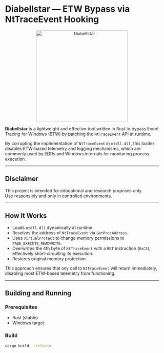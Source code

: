 # Diabellstar — ETW Bypass via NtTraceEvent Hooking 

<p align="center">
  <img src="https://i.imgur.com/M0QtPDW.png" width="300" alt="Diabellstar"/>
</p>


**Diabellstar** is a lightweight and effective tool written in Rust to bypass Event Tracing for Windows (ETW) by patching the `NtTraceEvent` API at runtime.

By corrupting the implementation of `NtTraceEvent` in `ntdll.dll`, this loader disables ETW-based telemetry and logging mechanisms, which are commonly used by EDRs and Windows internals for monitoring process execution.

---

## Disclaimer

This project is intended for educational and research purposes only.  
Use responsibly and only in controlled environments.

---

## How It Works

- Loads `ntdll.dll` dynamically at runtime.
- Resolves the address of `NtTraceEvent` via `GetProcAddress`.
- Uses `VirtualProtect` to change memory permissions to `PAGE_EXECUTE_READWRITE`.
- Overwrites the 4th byte of `NtTraceEvent` with a `RET` instruction (`0xC3`), effectively short-circuiting its execution.
- Restores original memory protection.

This approach ensures that any call to `NtTraceEvent` will return immediately, disabling most ETW-based telemetry from functioning.

---

## Building and Running

### Prerequisites

- Rust (stable)
- Windows target

### Build

```bash
cargo build --release
